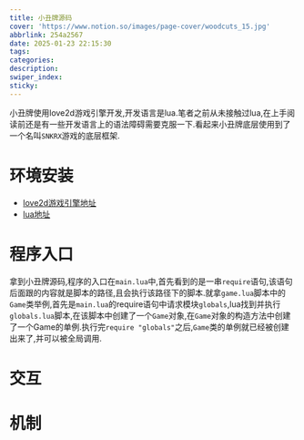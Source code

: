 ```yaml
---
title: 小丑牌源码
cover: 'https://www.notion.so/images/page-cover/woodcuts_15.jpg'
abbrlink: 254a2567
date: 2025-01-23 22:15:30
tags:
categories:
description:
swiper_index:
sticky:
---
```


小丑牌使用love2d游戏引擎开发,开发语言是lua.笔者之前从未接触过lua,在上手阅读前还是有一些开发语言上的语法障碍需要克服一下.看起来小丑牌底层使用到了一个名叫`SNKRX`游戏的底层框架.

# 环境安装

- [love2d游戏引擎地址](https://love2d.org/wiki/Main_Page)
- [lua地址](https://www.lua.org/)

# 程序入口

拿到小丑牌源码,程序的入口在`main.lua`中,首先看到的是一串`require`语句,该语句后面跟的内容就是脚本的路径,且会执行该路径下的脚本.就拿`game.lua`脚本中的`Game`类举例,首先是`main.lua`的require语句中请求模块`globals`,lua找到并执行`globals.lua`脚本,在该脚本中创建了一个`Game`对象,在`Game`对象的构造方法中创建了一个Game的单例.执行完`require "globals"`之后,`Game`类的单例就已经被创建出来了,并可以被全局调用.

# 交互

# 机制




